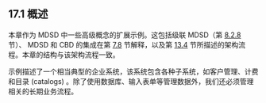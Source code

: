 ## 17.1 概述
本章作为 MDSD 中一些高级概念的扩展示例。这包括级联 MDSD（第 [8.2.8](../ch8/2.md#828-级联模型驱动开发) 节）、 MDSD 和 CBD 的集成在第 [7.8](../ch7/8.md) 节解释，以及第 [13.4](../ch13/4.md) 节所描述的架构流程。本章的结构与该架构流程一致。

示例描述了一个相当典型的企业系统，该系统包含各种子系统，如客户管理、计费和目录 (catalogs) 。除了使用数据库、输入表单等管理数据外，我们还必须管理相关的长期业务流程。
